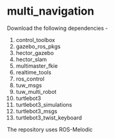 # multi_navigation
Download the following dependencies - 
1. control_toolbox  
2. gazebo_ros_pkgs  
3. hector_gazebo  
4. hector_slam  
5. multimaster_fkie  
6. realtime_tools  
7. ros_control  
8. tuw_msgs  
9. tuw_multi_robot  
10. turtlebot3  
11. turtlebot3_simulations  
12. turtlebot3_msgs  
13. turtlebot3_twist_keyboard  

The repository uses ROS-Melodic
